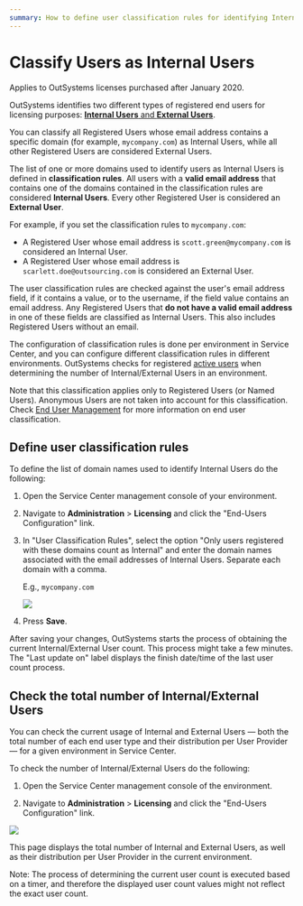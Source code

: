 ```yaml
---
summary: How to define user classification rules for identifying Internal Users.
---
```


# Classify Users as Internal Users

<div class="info" markdown="1">

Applies to OutSystems licenses purchased after January 2020.

</div>

OutSystems identifies two different types of registered end users for licensing purposes: [**Internal Users** and **External Users**](intro.md#internal-external).

You can classify all Registered Users whose email address contains a specific domain (for example, `mycompany.com`) as Internal Users, while all other Registered Users are considered External Users.

The list of one or more domains used to identify users as Internal Users is defined in **classification rules**. All users with a **valid email address** that contains one of the domains contained in the classification rules are considered **Internal Users**. Every other Registered User is considered an **External User**.

For example, if you set the classification rules to `mycompany.com`:

* A Registered User whose email address is `scott.green@mycompany.com` is considered an Internal User.
* A Registered User whose email address is `scarlett.doe@outsourcing.com` is considered an External User.

The user classification rules are checked against the user's email address field, if it contains a value, or to the username, if the field value contains an email address. Any Registered Users that **do not have a valid email address** in one of these fields are classified as Internal Users. This also includes Registered Users without an email.

The configuration of classification rules is done per environment in Service Center, and you can configure different classification rules in different environments. OutSystems checks for registered [active users](add-delete-users.md#activate-deactivate) when determining the number of Internal/External Users in an environment.

Note that this classification applies only to Registered Users (or Named Users). Anonymous Users are not taken into account for this classification. Check [End User Management](intro.md) for more information on end user classification.

## Define user classification rules

To define the list of domain names used to identify Internal Users do the following:

1. Open the Service Center management console of your environment.

1. Navigate to **Administration** > **Licensing** and click the "End-Users Configuration" link.

1. In "User Classification Rules", select the option "Only users registered with these domains count as Internal" and enter the domain names associated with the email addresses of Internal Users. Separate each domain with a comma.

    E.g., `mycompany.com`

    ![](images/sc-user-classification-rules.png?width=900)

1. Press **Save**.

After saving your changes, OutSystems starts the process of obtaining the current Internal/External User count. This process might take a few minutes. The "Last update on" label displays the finish date/time of the last user count process.

## Check the total number of Internal/External Users

You can check the current usage of Internal and External Users — both the total number of each end user type and their distribution per User Provider — for a given environment in Service Center.

To check the number of Internal/External Users do the following:

1. Open the Service Center management console of the environment.

1. Navigate to **Administration** > **Licensing** and click the "End-Users Configuration" link.

![](images/sc-end-users-configuration.png?width=900)

This page displays the total number of Internal and External Users, as well as their distribution per User Provider in the current environment. 

Note: The process of determining the current user count is executed based on a timer, and therefore the displayed user count values might not reflect the exact user count.
